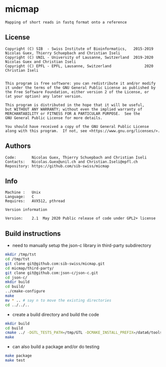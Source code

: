 # micmap

	Mapping of short reads in fastq format onto a reference

## License

    Copyright (C) SIB  - Swiss Institute of Bioinformatics,   2015-2019 Nicolas Guex, Thierry Schuepbach and Christian Iseli
    Copyright (C) UNIL - University of Lausanne, Switzerland  2019-2020 Nicolas Guex and Christian Iseli
    Copyright (C) EPFL - EPFL, Lausanne, Switzerland               2020 Christian Iseli


    This program is free software: you can redistribute it and/or modify
    it under the terms of the GNU General Public License as published by
    the Free Software Foundation, either version 2 of the License, or
    (at your option) any later version.

    This program is distributed in the hope that it will be useful,
    but WITHOUT ANY WARRANTY; without even the implied warranty of
    MERCHANTABILITY or FITNESS FOR A PARTICULAR PURPOSE.  See the
    GNU General Public License for more details.

    You should have received a copy of the GNU General Public License
    along with this program.  If not, see <https://www.gnu.org/licenses/>.


## Authors

	Code:       Nicolas Guex, Thierry Schuepbach and Christian Iseli
	Contacts:   Nicolas.Guex@unil.ch and Christian.Iseli@epfl.ch
	Repository: https://github.com/sib-swiss/micmap

## Info

	Machine :	Unix
	Language:	C
	Requires:	AVX512, pthread

	Version information

	Version:	2.1  May 2020 Public release of code under GPL2+ license



## Build instructions

- need to manually setup the json-c library in third-party subdirectory

```bash
mkdir /tmp/tst
cd /tmp/tst
git clone git@github.com:sib-swiss/micmap.git
cd micmap/third-party/
git clone git@github.com:json-c/json-c.git
cd json-c/
mkdir build
cd build/
../cmake-configure
make
mv * .. # say n to move the existing directories
cd ../../..
```

- create a build directory and build the code

```bash
mkdir build
cd build
cmake ../ -DGTL_TESTS_PATH=/tmp/GTL -DCMAKE_INSTALL_PREFIX=/data6/tools -DUSE_RPATH=0 -DCMAKE_INSTALL_RPATH=\$ORIGIN/../lib
make
```

- can also build a package and/or do testing

```bash
make package
make test
```
